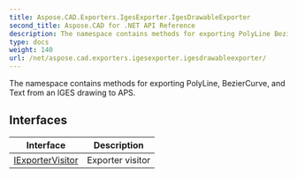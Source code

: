 ```yaml
---
title: Aspose.CAD.Exporters.IgesExporter.IgesDrawableExporter
second_title: Aspose.CAD for .NET API Reference
description: The namespace contains methods for exporting PolyLine BezierCurve and Text from an IGES drawing to APS
type: docs
weight: 140
url: /net/aspose.cad.exporters.igesexporter.igesdrawableexporter/
---
```

The namespace contains methods for exporting PolyLine, BezierCurve, and Text from an IGES drawing to APS.

## Interfaces

| Interface | Description |
| --- | --- |
| [IExporterVisitor](./iexportervisitor/) | Exporter visitor |


